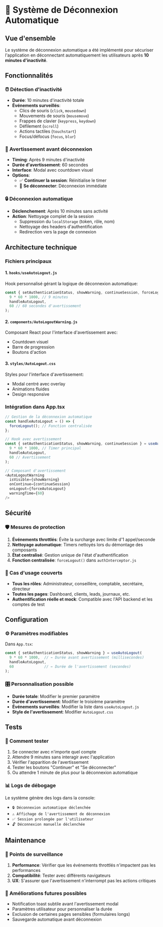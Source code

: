 # 🔐 Système de Déconnexion Automatique

## Vue d'ensemble

Le système de déconnexion automatique a été implémenté pour sécuriser l'application en déconnectant automatiquement les utilisateurs après **10 minutes d'inactivité**.

## Fonctionnalités

### ⏰ Détection d'inactivité
- **Durée**: 10 minutes d'inactivité totale
- **Événements surveillés**:
  - Clics de souris (`click`, `mousedown`)
  - Mouvements de souris (`mousemove`)
  - Frappes de clavier (`keypress`, `keydown`)
  - Défilement (`scroll`)
  - Actions tactiles (`touchstart`)
  - Focus/défocus (`focus`, `blur`)

### 🚨 Avertissement avant déconnexion
- **Timing**: Après 9 minutes d'inactivité
- **Durée d'avertissement**: 60 secondes
- **Interface**: Modal avec countdown visuel
- **Options**:
  - ✅ **Continuer la session**: Réinitialise le timer
  - 🔐 **Se déconnecter**: Déconnexion immédiate

### 🔒 Déconnexion automatique
- **Déclenchement**: Après 10 minutes sans activité
- **Action**: Nettoyage complet de la session
  - Suppression du `localStorage` (token, rôle, nom)
  - Nettoyage des headers d'authentification
  - Redirection vers la page de connexion

## Architecture technique

### Fichiers principaux

#### 1. `hooks/useAutoLogout.js`
Hook personnalisé gérant la logique de déconnexion automatique:
```javascript
const { setAuthenticationStatus, showWarning, continueSession, forceLogout } = useAutoLogout(
  9 * 60 * 1000, // 9 minutes
  handleAutoLogout,
  60 // 60 secondes d'avertissement
);
```

#### 2. `components/AutoLogoutWarning.js`
Composant React pour l'interface d'avertissement avec:
- Countdown visuel
- Barre de progression
- Boutons d'action

#### 3. `styles/AutoLogout.css`
Styles pour l'interface d'avertissement:
- Modal centré avec overlay
- Animations fluides
- Design responsive

### Intégration dans App.tsx

```javascript
// Gestion de la déconnexion automatique
const handleAutoLogout = () => {
  forceLogout(); // Fonction centralisée
};

// Hook avec avertissement
const { setAuthenticationStatus, showWarning, continueSession } = useAutoLogout(
  9 * 60 * 1000, // Timer principal
  handleAutoLogout,
  60 // Avertissement
);

// Composant d'avertissement
<AutoLogoutWarning
  isVisible={showWarning}
  onContinue={continueSession}
  onLogout={forceAutoLogout}
  warningTime={60}
/>
```

## Sécurité

### 🛡️ Mesures de protection
1. **Événements throttlés**: Évite la surcharge avec limite d'1 appel/seconde
2. **Nettoyage automatique**: Timers nettoyés lors du démontage des composants
3. **État centralisé**: Gestion unique de l'état d'authentification
4. **Fonction centralisée**: `forceLogout()` dans `authInterceptor.js`

### 🔐 Cas d'usage couverts
- **Tous les rôles**: Administrateur, conseillère, comptable, secrétaire, directeur
- **Toutes les pages**: Dashboard, clients, leads, journaux, etc.
- **Authentification réelle et mock**: Compatible avec l'API backend et les comptes de test

## Configuration

### ⚙️ Paramètres modifiables

Dans `App.tsx`:
```javascript
const { setAuthenticationStatus, showWarning } = useAutoLogout(
  9 * 60 * 1000,  // ← Durée avant avertissement (millisecondes)
  handleAutoLogout,
  60              // ← Durée de l'avertissement (secondes)
);
```

### 🎛️ Personnalisation possible
- **Durée totale**: Modifier le premier paramètre
- **Durée d'avertissement**: Modifier le troisième paramètre
- **Événements surveillés**: Modifier la liste dans `useAutoLogout.js`
- **Style de l'avertissement**: Modifier `AutoLogout.css`

## Tests

### 🧪 Comment tester
1. Se connecter avec n'importe quel compte
2. Attendre 9 minutes sans interagir avec l'application
3. Vérifier l'apparition de l'avertissement
4. Tester les boutons "Continuer" et "Se déconnecter"
5. Ou attendre 1 minute de plus pour la déconnexion automatique

### 📊 Logs de débogage
Le système génère des logs dans la console:
- `🔒 Déconnexion automatique déclenchée`
- `⚠️ Affichage de l'avertissement de déconnexion`
- `✅ Session prolongée par l'utilisateur`
- `🔓 Déconnexion manuelle déclenchée`

## Maintenance

### 🔧 Points de surveillance
1. **Performance**: Vérifier que les événements throttlés n'impactent pas les performances
2. **Compatibilité**: Tester avec différents navigateurs
3. **UX**: S'assurer que l'avertissement n'interrompt pas les actions critiques

### 📝 Améliorations futures possibles
- Notification toast subtile avant l'avertissement modal
- Paramètres utilisateur pour personnaliser la durée
- Exclusion de certaines pages sensibles (formulaires longs)
- Sauvegarde automatique avant déconnexion
